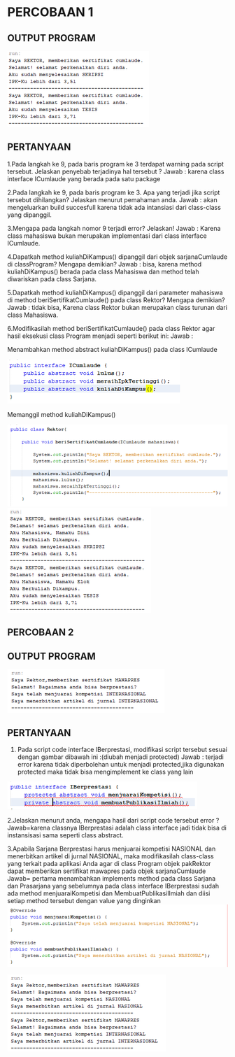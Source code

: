 # PERCOBAAN 1
## OUTPUT PROGRAM
<img src="img/o1.png" /> 

## PERTANYAAN
1.Pada langkah ke 9, pada baris program ke 3 terdapat warning pada script tersebut. 
Jelaskan penyebab terjadinya hal tersebut ?
Jawab : karena class interface ICumlaude yang berada pada satu package

2.Pada langkah ke 9, pada baris program ke 3. Apa yang terjadi jika script tersebut dihilangkan? 
Jelaskan menurut pemahaman anda.
Jawab : akan mengeluarkan build succesfull karena tidak ada intansiasi dari class-class yang dipanggil.

3.Mengapa pada langkah nomor 9 terjadi error? Jelaskan!
Jawab : Karena class mahasiswa bukan merupakan implementasi dari class interface ICumlaude.

4.Dapatkah method kuliahDiKampus() dipanggil dari objek sarjanaCumlaude di classProgram? Mengapa demikian?
Jawab : bisa, karena method kuliahDiKampus() berada pada class Mahasiswa dan method telah diwariskan pada class Sarjana.

5.Dapatkah method kuliahDiKampus() dipanggil dari parameter mahasiswa di method beriSertifikatCumlaude() pada class Rektor? Mengapa demikian?
Jawab : tidak bisa, Karena class Rektor bukan merupakan class turunan dari class Mahasiswa.

6.Modifikasilah method beriSertifikatCumlaude() pada class Rektor agar hasil eksekusi 
class Program menjadi seperti berikut ini:
Jawab : 

Menambahkan method abstract kuliahDiKampus() pada class ICumlaude

<img src="img/1.png" />

Memanggil method kuliahDiKampus()

<img src="img/4.png" />

<img src="img/o2.png" />

## PERCOBAAN 2
## OUTPUT PROGRAM
<img src="img/o3.png" />

## PERTANYAAN
1. Pada script code interface IBerprestasi, modifikasi script tersebut sesuai dengan gambar 
dibawah ini :(diubah menjadi protected)
Jawab : terjadi error karena tidak diperbolehan untuk menjadi protected,jika digunakan protected maka tidak bisa mengimplement ke class yang lain
<img src="img/2.png" />

2.Jelaskan menurut anda, mengapa hasil dari script code tersebut error ?
Jawab=karena classnya IBerprestasi adalah class interface jadi tidak bisa di instansisasi sama seperti class abstract.

3.Apabila Sarjana Berprestasi harus menjuarai kompetisi NASIONAL dan menerbitkan artikel di jurnal NASIONAL, maka modifikasilah class-class yang terkait 
pada aplikasi Anda agar di class Program objek pakRektor dapat memberikan sertifikat 
mawapres pada objek sarjanaCumlaude
Jawab= pertama menambahkan implements method pada class Sarjana dan Prasarjana yang sebelumnya pada class interface IBerprestasi sudah
ada method menjuaraiKompetisi dan MembuatPublikasiIlmiah dan diisi setiap method tersebut dengan value yang dinginkan
<img src="img/3.png" />

<img src="img/o4.png" />
